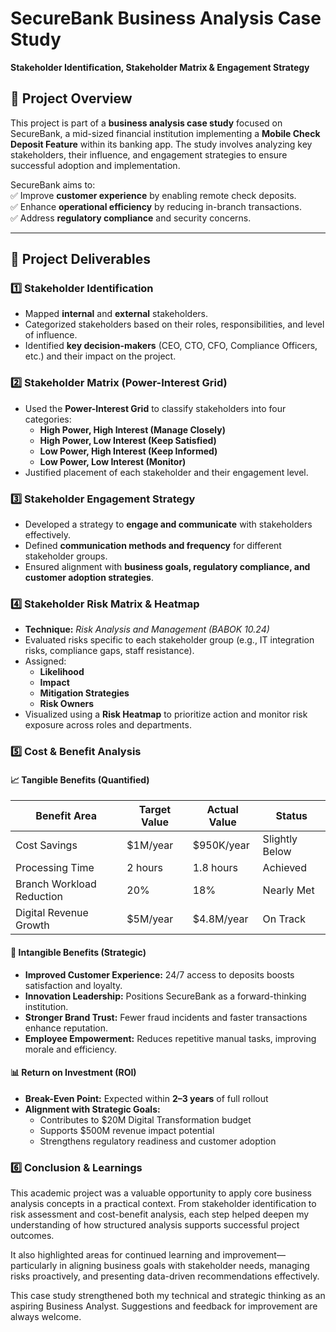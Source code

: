# **SecureBank Business Analysis Case Study**  
**Stakeholder Identification, Stakeholder Matrix & Engagement Strategy**  

## **📌 Project Overview**  
This project is part of a **business analysis case study** focused on SecureBank, a mid-sized financial institution implementing a **Mobile Check Deposit Feature** within its banking app. The study involves analyzing key stakeholders, their influence, and engagement strategies to ensure successful adoption and implementation.  

SecureBank aims to:  
✅ Improve **customer experience** by enabling remote check deposits.  
✅ Enhance **operational efficiency** by reducing in-branch transactions.  
✅ Address **regulatory compliance** and security concerns.  

---

## **📂 Project Deliverables**  

### **1️⃣ Stakeholder Identification**  
- Mapped **internal** and **external** stakeholders.  
- Categorized stakeholders based on their roles, responsibilities, and level of influence.  
- Identified **key decision-makers** (CEO, CTO, CFO, Compliance Officers, etc.) and their impact on the project.  


### **2️⃣ Stakeholder Matrix (Power-Interest Grid)**  
- Used the **Power-Interest Grid** to classify stakeholders into four categories:  
  - **High Power, High Interest (Manage Closely)**  
  - **High Power, Low Interest (Keep Satisfied)**  
  - **Low Power, High Interest (Keep Informed)**  
  - **Low Power, Low Interest (Monitor)**  
- Justified placement of each stakeholder and their engagement level.  

### **3️⃣ Stakeholder Engagement Strategy**  
- Developed a strategy to **engage and communicate** with stakeholders effectively.  
- Defined **communication methods and frequency** for different stakeholder groups.  
- Ensured alignment with **business goals, regulatory compliance, and customer adoption strategies**.  

### **4️⃣ Stakeholder Risk Matrix & Heatmap**
- **Technique:** *Risk Analysis and Management (BABOK 10.24)*
- Evaluated risks specific to each stakeholder group (e.g., IT integration risks, compliance gaps, staff resistance).
- Assigned:
  - **Likelihood**
  - **Impact**
  - **Mitigation Strategies**
  - **Risk Owners**
- Visualized using a **Risk Heatmap** to prioritize action and monitor risk exposure across roles and departments.

### **5️⃣ Cost & Benefit Analysis**

#### 📈 Tangible Benefits (Quantified)

| Benefit Area             | Target Value | Actual Value | Status            |
|--------------------------|--------------|--------------|-------------------|
| Cost Savings             | $1M/year     | $950K/year   | Slightly Below    |
| Processing Time          | 2 hours      | 1.8 hours    | Achieved          |
| Branch Workload Reduction| 20%          | 18%          | Nearly Met        |
| Digital Revenue Growth   | $5M/year     | $4.8M/year   | On Track          |

#### 🌟 Intangible Benefits (Strategic)

- **Improved Customer Experience:** 24/7 access to deposits boosts satisfaction and loyalty.
- **Innovation Leadership:** Positions SecureBank as a forward-thinking institution.
- **Stronger Brand Trust:** Fewer fraud incidents and faster transactions enhance reputation.
- **Employee Empowerment:** Reduces repetitive manual tasks, improving morale and efficiency.

#### 📊 Return on Investment (ROI)

- **Break-Even Point:** Expected within **2–3 years** of full rollout
- **Alignment with Strategic Goals:**
  - Contributes to $20M Digital Transformation budget
  - Supports $500M revenue impact potential
  - Strengthens regulatory readiness and customer adoption
 
### **6️⃣ Conclusion & Learnings**

This academic project was a valuable opportunity to apply core business analysis concepts in a practical context. From stakeholder identification to risk assessment and cost-benefit analysis, each step helped deepen my understanding of how structured analysis supports successful project outcomes.

It also highlighted areas for continued learning and improvement—particularly in aligning business goals with stakeholder needs, managing risks proactively, and presenting data-driven recommendations effectively.

This case study strengthened both my technical and strategic thinking as an aspiring Business Analyst. Suggestions and feedback for improvement are always welcome.


